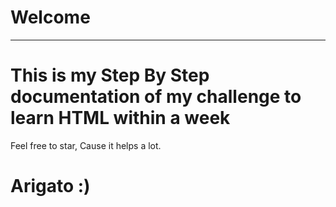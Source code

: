 # Welcome
---
<!-- .....qqqqq.....qqqqq.. -->
# This is my Step By Step documentation of my challenge to learn HTML within a week
Feel free to star, Cause it helps a lot.
  
# Arigato :)
